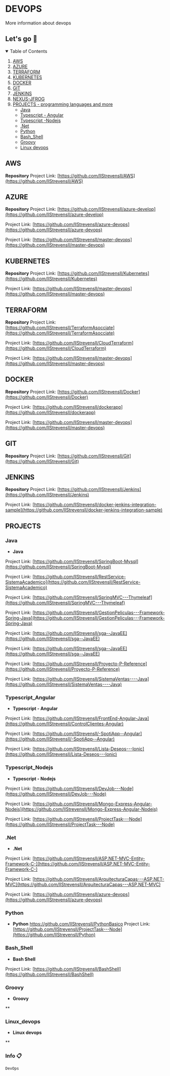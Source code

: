# DEVOPS

More information about devops

## Let's go 🚀

<!-- TABLE OF CONTENTS -->
<details open="open">
  <summary>Table of Contents</summary>
  <ol>
    <li><a href="#aws">AWS</a></li>
    <li><a href="#azure">AZURE</a></li>
    <li><a href="#terraform">TERRAFORM</a></li>
    <li><a href="#kubernetes">KUBERNETES</a></li>
    <li><a href="#docker">DOCKER</a></li>
    <li><a href="#git">GIT</a></li>
    <li><a href="#jenkis">JENKINS</a></li>
    <li><a href="#nexus-jfrog">NEXUS-JFROG</a></li>
    <li>
        <a href="#projects">PROJECTS - programming languages and more</a>
        <ul>
            <li><a href="#java">Java</a></li>
            <li><a href="#Typescript_Angular">Typescript - Angular</a></li>
            <li><a href="#Typescript_Nodejs">Typescript -Nodejs</a></li>
            <li><a href="#.Net">.Net</a></li>
            <li><a href="#Python">Python</a></li>
            <li><a href="#Bash_Shell">Bash_Shell</a></li>
            <li><a href="#Groovy">Groovy</a></li>
            <li><a href="#Linux_devops">Linux devops</a></li>
         </ul>
    </li>
  </ol>
</details>


<!-- CONTACT -->
## AWS

**Repository**
Project Link: [https://github.com/llStrevensll/AWS](https://github.com/llStrevensll/AWS)

## AZURE

**Repository**
Project Link: [https://github.com/llStrevensll/azure-develop](https://github.com/llStrevensll/azure-develop)

Project Link: [https://github.com/llStrevensll/azure-devops](https://github.com/llStrevensll/azure-devops)

Project Link: [https://github.com/llStrevensll/master-devops](https://github.com/llStrevensll/master-devops)


## KUBERNETES

**Repository**
Project Link: [https://github.com/llStrevensll/Kubernetes](https://github.com/llStrevensll/Kubernetes)

Project Link: [https://github.com/llStrevensll/master-devops](https://github.com/llStrevensll/master-devops)

## TERRAFORM

**Repository**
Project Link: [https://github.com/llStrevensll/TerraformAsocciate](https://github.com/llStrevensll/TerraformAsocciate)

Project Link: [https://github.com/llStrevensll/CloudTerraform](https://github.com/llStrevensll/CloudTerraform)

Project Link: [https://github.com/llStrevensll/master-devops](https://github.com/llStrevensll/master-devops)

## DOCKER

**Repository**
Project Link: [https://github.com/llStrevensll/Docker](https://github.com/llStrevensll/Docker)

Project Link: [https://github.com/llStrevensll/dockerapp](https://github.com/llStrevensll/dockerapp)

Project Link: [https://github.com/llStrevensll/master-devops](https://github.com/llStrevensll/master-devops)


## GIT

**Repository**
Project Link: [https://github.com/llStrevensll/Git](https://github.com/llStrevensll/Git)


## JENKINS
**Repository**
Project Link: [https://github.com/llStrevensll/Jenkins](https://github.com/llStrevensll/Jenkins)

Project Link: [https://github.com/llStrevensll/docker-jenkins-integration-sample](https://github.com/llStrevensll/docker-jenkins-integration-sample)


## PROJECTS

### Java
* **Java**

Project Link: [https://github.com/llStrevensll/SpringBoot-Mysql](https://github.com/llStrevensll/SpringBoot-Mysql)

Project Link: [https://github.com/llStrevensll/RestService-SistemaAcademico](https://github.com/llStrevensll/RestService-SistemaAcademico)

Project Link: [https://github.com/llStrevensll/SpringMVC---Thymeleaf](https://github.com/llStrevensll/SpringMVC---Thymeleaf)

Project Link: [https://github.com/llStrevensll/GestionPeliculas---Framework-Spring-Java](https://github.com/llStrevensll/GestionPeliculas---Framework-Spring-Java)

Project Link: [https://github.com/llStrevensll/sga--JavaEE](https://github.com/llStrevensll/sga--JavaEE)

Project Link: [https://github.com/llStrevensll/sga--JavaEE](https://github.com/llStrevensll/sga--JavaEE)

Project Link: [https://github.com/llStrevensll/Proyecto-P-Reference](https://github.com/llStrevensll/Proyecto-P-Reference)

Project Link: [https://github.com/llStrevensll/SistemaVentas----Java](https://github.com/llStrevensll/SistemaVentas----Java)

### Typescript_Angular
* **Typescript - Angular**

Project Link: [https://github.com/llStrevensll/FrontEnd-Angular-Java](https://github.com/llStrevensll/ControlClientes-Angular)

Project Link: [https://github.com/llStrevensll/-SpotiApp--Angular](https://github.com/llStrevensll/-SpotiApp--Angular)

Project Link: [https://github.com/llStrevensll/Lista-Deseos---Ionic](https://github.com/llStrevensll/Lista-Deseos---Ionic)

### Typescript_Nodejs
* **Typescript - Nodejs**

Project Link: [https://github.com/llStrevensll/DevJob---Node](https://github.com/llStrevensll/DevJob---Node)

Project Link: [https://github.com/llStrevensll/Mongo-Express-Angular-Nodejs](https://github.com/llStrevensll/Mongo-Express-Angular-Nodejs)

Project Link: [https://github.com/llStrevensll/ProjectTask---Node](https://github.com/llStrevensll/ProjectTask---Node)

### .Net
* **.Net**

Project Link: [https://github.com/llStrevensll/ASP.NET-MVC-Entity-Framework-C-](https://github.com/llStrevensll/ASP.NET-MVC-Entity-Framework-C-)

Project Link: [https://github.com/llStrevensll/ArquitecturaCapas---ASP.NET-MVC](https://github.com/llStrevensll/ArquitecturaCapas---ASP.NET-MVC)

Project Link: [https://github.com/llStrevensll/azure-devops](https://github.com/llStrevensll/azure-devops)

### Python
* **Python**
https://github.com/llStrevensll/PythonBasico
Project Link: [https://github.com/llStrevensll/ProjectTask---Node](https://github.com/llStrevensll/Python)

### Bash_Shell
* **Bash Shell**

Project Link: [https://github.com/llStrevensll/BashShell](https://github.com/llStrevensll/BashShell)

### Groovy
* **Groovy**

**

### Linux_devops
* **Linux devops**

**

### Info 📋

```
DevOps
```